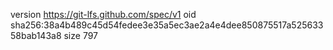 version https://git-lfs.github.com/spec/v1
oid sha256:38a4b489c45d54fedee3e35a5ec3ae2a4e4dee850875517a52563358bab143a8
size 797
